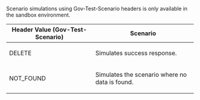 <p>Scenario simulations using Gov-Test-Scenario headers is only available in the sandbox environment.</p>
<table>
    <thead>
        <tr>
            <th>Header Value (Gov-Test-Scenario)</th>
            <th>Scenario</th>
        </tr>
    </thead>
    <tbody>
        <tr>
            <td><p>DELETE</p></td>
            <td><p>Simulates success response.</p></td>
        </tr>
        <tr>
            <td><p>NOT_FOUND</p></td>
            <td><p>Simulates the scenario where no data is found.</p></td>
        </tr>
    </tbody>
</table>